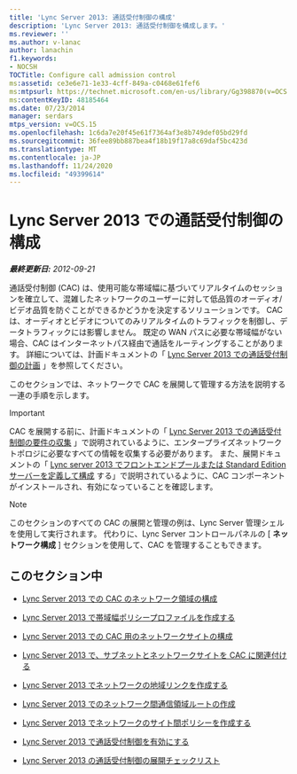 ```yaml
---
title: 'Lync Server 2013: 通話受付制御の構成'
description: 'Lync Server 2013: 通話受付制御を構成します。'
ms.reviewer: ''
ms.author: v-lanac
author: lanachin
f1.keywords:
- NOCSH
TOCTitle: Configure call admission control
ms:assetid: ce3e6e71-1e33-4cff-849a-c0468e61fef6
ms:mtpsurl: https://technet.microsoft.com/en-us/library/Gg398870(v=OCS.15)
ms:contentKeyID: 48185464
ms.date: 07/23/2014
manager: serdars
mtps_version: v=OCS.15
ms.openlocfilehash: 1c6da7e20f45e61f7364af3e8b749def05bd29fd
ms.sourcegitcommit: 36fee89bb887bea4f18b19f17a8c69daf5bc423d
ms.translationtype: MT
ms.contentlocale: ja-JP
ms.lasthandoff: 11/24/2020
ms.locfileid: "49399614"
---
```

# <a name="configure-call-admission-control-in-lync-server-2013"></a>Lync Server 2013 での通話受付制御の構成

<div data-xmlns="http://www.w3.org/1999/xhtml">

<div class="topic" data-xmlns="http://www.w3.org/1999/xhtml" data-msxsl="urn:schemas-microsoft-com:xslt" data-cs="https://msdn.microsoft.com/">

<div data-asp="https://msdn2.microsoft.com/asp">



</div>

<div id="mainSection">

<div id="mainBody">

<span> </span>

_**最終更新日:** 2012-09-21_

通話受付制御 (CAC) は、使用可能な帯域幅に基づいてリアルタイムのセッションを確立して、混雑したネットワークのユーザーに対して低品質のオーディオ/ビデオ品質を防ぐことができるかどうかを決定するソリューションです。 CAC は、オーディオとビデオについてのみリアルタイムのトラフィックを制御し、データトラフィックには影響しません。 既定の WAN パスに必要な帯域幅がない場合、CAC はインターネットパス経由で通話をルーティングすることがあります。 詳細については、計画ドキュメントの「 [Lync Server 2013 での通話受付制御の計画](lync-server-2013-planning-for-call-admission-control.md) 」を参照してください。

このセクションでは、ネットワークで CAC を展開して管理する方法を説明する一連の手順を示します。

<div>


> [!IMPORTANT]  
> CAC を展開する前に、計画ドキュメントの「 <A href="lync-server-2013-example-of-gathering-your-requirements-for-call-admission-control.md">Lync Server 2013 での通話受付制御の要件の収集</A> 」で説明されているように、エンタープライズネットワークトポロジに必要なすべての情報を収集する必要があります。 また、展開ドキュメントの「 <A href="lync-server-2013-define-and-configure-a-front-end-pool-or-standard-edition-server.md">Lync server 2013 でフロントエンドプールまたは Standard Edition サーバーを定義して構成</A> する」で説明されているように、CAC コンポーネントがインストールされ、有効になっていることを確認します。



</div>

<div>


> [!NOTE]  
> このセクションのすべての CAC の展開と管理の例は、Lync Server 管理シェルを使用して実行されます。 代わりに、Lync Server コントロールパネルの [ <STRONG>ネットワーク構成</STRONG> ] セクションを使用して、CAC を管理することもできます。



</div>

<div>

## <a name="in-this-section"></a>このセクション中

  - [Lync Server 2013 での CAC のネットワーク領域の構成](lync-server-2013-configure-network-regions-for-cac.md)

  - [Lync Server 2013 で帯域幅ポリシープロファイルを作成する](lync-server-2013-create-bandwidth-policy-profiles.md)

  - [Lync Server 2013 での CAC 用のネットワークサイトの構成](lync-server-2013-configure-network-sites-for-cac.md)

  - [Lync Server 2013 で、サブネットとネットワークサイトを CAC に関連付ける](lync-server-2013-associate-subnets-with-network-sites-for-cac.md)

  - [Lync Server 2013 でネットワークの地域リンクを作成する](lync-server-2013-create-network-region-links.md)

  - [Lync Server 2013 でのネットワーク間通信領域ルートの作成](lync-server-2013;-create-network-interregion-routes.md)

  - [Lync Server 2013 でネットワークのサイト間ポリシーを作成する](lync-server-2013-create-network-intersite-policies.md)

  - [Lync Server 2013 で通話受付制御を有効にする](lync-server-2013-enable-call-admission-control.md)

  - [Lync Server 2013 の通話受付制御の展開チェックリスト](lync-server-2013-call-admission-control-deployment-checklist.md)

</div>

</div>

<span> </span>

</div>

</div>

</div>

